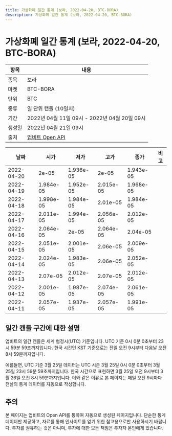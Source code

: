 ```yaml
---
title: 가상화폐 일간 통계 (보라, 2022-04-20, BTC-BORA)
description: 가상화폐 일간 통계 (보라, 2022-04-20, BTC-BORA)
---
```



가상화폐 일간 통계 (보라, 2022-04-20, BTC-BORA)
===

|항목|내용|
|--|--|
|종목|보라|
|마켓|BTC-BORA|
|단위|BTC|
|종류|일 단위 캔들 (10일치)|
|기간|2022년 04월 11일 09시 - 2022년 04월 20일 09시|
|생성일|2022년 04월 21일 09시|
|출처|[업비트 Open API](https://docs.upbit.com)|


|날짜|시가|저가|고가|종가|비고|
|--|--|--|--|--|--|
|2022-04-20|2e-05|1.936e-05|2e-05|1.943e-05|    |
|2022-04-19|1.984e-05|1.952e-05|2.015e-05|1.968e-05|    |
|2022-04-18|1.998e-05|1.984e-05|2.01e-05|1.984e-05|    |
|2022-04-17|2.011e-05|1.994e-05|2.056e-05|2.012e-05|    |
|2022-04-16|2.064e-05|2e-05|2.064e-05|2.04e-05|    |
|2022-04-15|2.051e-05|2.001e-05|2.06e-05|2.009e-05|    |
|2022-04-14|2.024e-05|1.983e-05|2.06e-05|2.052e-05|    |
|2022-04-13|2.07e-05|2.012e-05|2.07e-05|2.012e-05|    |
|2022-04-12|2.001e-05|1.987e-05|2.074e-05|2.061e-05|    |
|2022-04-11|2.057e-05|1.937e-05|2.057e-05|1.991e-05|    |


일간 캔들 구간에 대한 설명
---


업비트의 일간 캔들은 세계 협정시(UTC) 기준입니다. 
UTC 기준 0시 0분 0초부터 23시 59분 59초까지입니다. 
한국 시간인 KST 기준으로는 전일 오전 9시부터 다음날 오전 8시 59분까지입니다. 


예를들면, UTC 기준 3월 25일 데이터는 UTC 시준 3월 25일 0시 0분 0초부터 3월 25일 23시 59분 59초까지입니다. 
한국 시간으로 표현하면 3월 25일 오전 9시부터 3월 26일 오전 8시 59분까지입니다. 
이와 같은 이유로 본 페이지는 매일 오전 9시마다 전날의 통계 데이터를 자동으로 작성합니다. 


주의
---


본 페이지는 업비트의 Open API를 통하여 자동으로 생성된 페이지입니다. 
단순한 통계 데이터만 제공하고, 자료를 통해 인사이트를 얻기 위한 참고용으로만 사용하시기 바랍니다. 
투자를 권유하는 것은 아니며, 투자에 대한 모든 책임은 투자자 본인에게 있습니다. 
